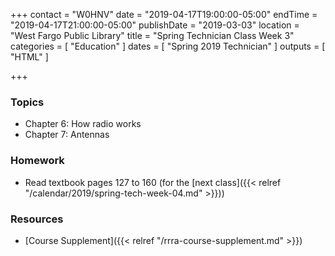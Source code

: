 +++
contact = "W0HNV"
date = "2019-04-17T19:00:00-05:00"
endTime = "2019-04-17T21:00:00-05:00"
publishDate = "2019-03-03"
location = "West Fargo Public Library"
title = "Spring Technician Class Week 3"
categories = [ "Education" ]
dates = [ "Spring 2019 Technician" ]
outputs = [ "HTML" ]

+++
### Topics

* Chapter 6: How radio works
* Chapter 7: Antennas

### Homework

* Read textbook pages 127 to 160 (for the [next class]({{< relref "/calendar/2019/spring-tech-week-04.md" >}}))

### Resources

* [Course Supplement]({{< relref "/rrra-course-supplement.md" >}})
